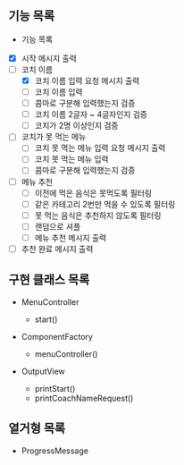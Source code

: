 ## 기능 목록
- 기능 목록
- [x]  시작 메시지 출력
- [ ]  코치 이름
    - [x]  코치 이름 입력 요청 메시지 출력
    - [ ]  코치 이름 입력
    - [ ]  콤마로 구분해 입력했는지 검증
    - [ ]  코치 이름 2글자 ~ 4글자인지 검증
    - [ ]  코치가 2명 이상인지 검증
- [ ]  코치가 못 먹는 메뉴
    - [ ]  코치 못 먹는 메뉴 입력 요청 메시지 출력
    - [ ]  코치 못 먹는 메뉴 입력
    - [ ]  콤마로 구분해 입력했는지 검증
- [ ]  메뉴 추천
    - [ ]  이전에 먹은 음식은 못먹도록 필터링
    - [ ]  같은 카테고리 2번만 먹을 수 있도록 필터링
    - [ ]  못 먹는 음식은 추천하지 않도록 필터링
    - [ ]  랜덤으로 셔플
    - [ ]  메뉴 추천 메시지 출력
- [ ]  추천 완료 메시지 출력

## 구현 클래스 목록
- MenuController
  - start()

- ComponentFactory
  - menuController()

- OutputView
  - printStart()
  - printCoachNameRequest()

## 열거형 목록
- ProgressMessage
